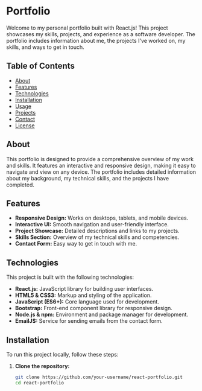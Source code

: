 # Portfolio

Welcome to my personal portfolio built with React.js! This project showcases my skills, projects, and experience as a software developer. The portfolio includes information about me, the projects I've worked on, my skills, and ways to get in touch.

## Table of Contents

- [About](#about)
- [Features](#features)
- [Technologies](#technologies)
- [Installation](#installation)
- [Usage](#usage)
- [Projects](#projects)
- [Contact](#contact)
- [License](#license)

## About

This portfolio is designed to provide a comprehensive overview of my work and skills. It features an interactive and responsive design, making it easy to navigate and view on any device. The portfolio includes detailed information about my background, my technical skills, and the projects I have completed.

## Features

- **Responsive Design:** Works on desktops, tablets, and mobile devices.
- **Interactive UI:** Smooth navigation and user-friendly interface.
- **Project Showcase:** Detailed descriptions and links to my projects.
- **Skills Section:** Overview of my technical skills and competencies.
- **Contact Form:** Easy way to get in touch with me.

## Technologies

This project is built with the following technologies:

- **React.js:** JavaScript library for building user interfaces.
- **HTML5 & CSS3:** Markup and styling of the application.
- **JavaScript (ES6+):** Core language used for development.
- **Bootstrap:** Front-end component library for responsive design.
- **Node.js & npm:** Environment and package manager for development.
- **EmailJS:** Service for sending emails from the contact form.

## Installation

To run this project locally, follow these steps:

1. **Clone the repository:**
   ```bash
   git clone https://github.com/your-username/react-portfolio.git
   cd react-portfolio
